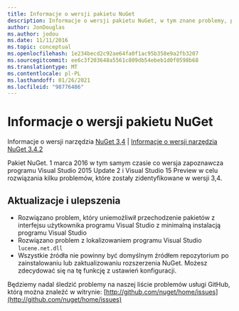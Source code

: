 ```yaml
---
title: Informacje o wersji pakietu NuGet
description: Informacje o wersji pakietu NuGet, w tym znane problemy, poprawki błędów, dodane funkcje i DCR.
author: JonDouglas
ms.author: jodou
ms.date: 11/11/2016
ms.topic: conceptual
ms.openlocfilehash: 1e234becd2c92ae64fa0f1ac95b358e9a2fb3207
ms.sourcegitcommit: ee6c3f203648a5561c809db54ebeb1d0f0598b68
ms.translationtype: MT
ms.contentlocale: pl-PL
ms.lasthandoff: 01/26/2021
ms.locfileid: "98776486"
---
```

# <a name="nuget-341-release-notes"></a>Informacje o wersji pakietu NuGet

Informacje o wersji narzędzia [NuGet 3,4](../release-notes/nuget-3.4.md)  |  [Informacje o wersji narzędzia NuGet 3.4.2](../release-notes/nuget-3.4.2.md)

Pakiet NuGet. 1 marca 2016 w tym samym czasie co wersja zapoznawcza programu Visual Studio 2015 Update 2 i Visual Studio 15 Preview w celu rozwiązania kilku problemów, które zostały zidentyfikowane w wersji 3,4.

## <a name="updates-and-improvements"></a>Aktualizacje i ulepszenia

* Rozwiązano problem, który uniemożliwił przechodzenie pakietów z interfejsu użytkownika programu Visual Studio z minimalną instalacją programu Visual Studio
* Rozwiązano problem z lokalizowaniem programu Visual Studio `lucene.net.dll`
* Wszystkie źródła nie powinny być domyślnym źródłem repozytorium po zainstalowaniu lub zaktualizowaniu rozszerzenia NuGet.  Możesz zdecydować się na tę funkcję z ustawień konfiguracji.

Będziemy nadal śledzić problemy na naszej liście problemów usługi GitHub, którą można znaleźć w witrynie: [http://github.com/nuget/home/issues](http://github.com/nuget/home/issues)